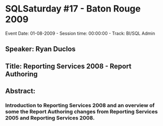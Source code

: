 # SQLSaturday #17 - Baton Rouge 2009
Event Date: 01-08-2009 - Session time: 00:00:00 - Track: BI/SQL Admin
## Speaker: Ryan Duclos
## Title: Reporting Services 2008 - Report Authoring
## Abstract:
### Introduction to Reporting Services 2008 and an overview of some the Report Authoring changes from Reporting Services 2005 and Reporting Services 2008.
